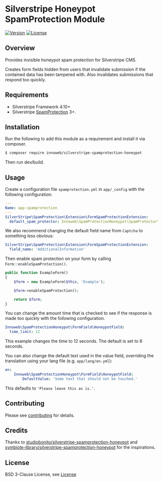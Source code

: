 # Silverstripe Honeypot SpamProtection Module

[![Version](http://img.shields.io/packagist/v/innoweb/silverstripe-spamprotection-honeypot.svg?style=flat-square)](https://packagist.org/packages/innoweb/silverstripe-spamprotection-honeypot)
[![License](http://img.shields.io/packagist/l/innoweb/silverstripe-spamprotection-honeypot.svg?style=flat-square)](license.md)

## Overview

Provides invisible honeypot spam protection for Silverstripe CMS.

Creates form fields hidden from users that invalidate submission if the contained data has been tampered with. Also invalidates submissions that respond too quickly.

## Requirements

- Silverstripe Framework 4.10+
- Silverstripe [SpamProtection](https://github.com/silverstripe/silverstripe-spamprotection) 3+.

## Installation

Run the following to add this module as a requirement and install it via composer.

```bash
$ composer require innoweb/silverstripe-spamprotection-honeypot
```
Then run dev/build.

## Usage

Create a configuration file `spamprotection.yml` in `app/_config` with the following configuration:

```yaml
---
Name: app-spamprotection
---
SilverStripe\SpamProtection\Extension\FormSpamProtectionExtension:
  default_spam_protector: Innoweb\SpamProtectionHoneypot\SpamProtector\HoneypotSpamProtector
```

We also recommend changing the default field name from `Captcha` to something less obvious:

```yaml
SilverStripe\SpamProtection\Extension\FormSpamProtectionExtension:
  field_name: 'AdditionalInformation'
```

Then enable spam protection on your form by calling `Form::enableSpamProtection()`.

```php
public function ExampleForm()
{
    $form = new ExampleForm($this, 'Example');

    $form->enableSpamProtection();

    return $form;
}
```

You can change the amount time that is checked to see if the response is made too quickly with the following configuration.

```yaml
Innoweb\SpamProtectionHoneypot\FormField\HoneypotField:
  time_limit: 12
```

This example changes the time to 12 seconds. The default is set to 8 seconds.

You can also change the default text used in the value field, overriding the translation using your lang file (e.g. `app/lang/en.yml`):

```yaml
en:
    Innoweb\SpamProtectionHoneypot\FormField\HoneypotField:
        DefaultValue: 'Some text that should not be touched.'
```

This defaults to `'Please leave this as is.'`.

## Contributing

Please see [contributing](contributing.md) for details.

## Credits

Thanks to [studiobonito/silverstripe-spamprotection-honeypot](https://github.com/studiobonito/silverstripe-spamprotection-honeypot) and [symbiote-library/silverstripe-spamprotection-honeypot](https://github.com/symbiote-library/silverstripe-spamprotection-honeypot) for the inspirations.

## License

BSD 3-Clause License, see [License](license.md)
